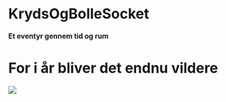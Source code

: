 # KrydsOgBolleSocket  
**Et eventyr gennem tid og rum**  
  
    
      
        
        
# For i år bliver det endnu vildere
![](https://i.ytimg.com/vi/PJDiYiDXpE4/maxresdefault.jpg)

